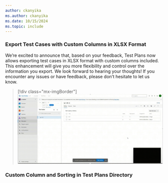 ```yaml
---
author: ckanyika
ms.author: ckanyika
ms.date: 10/15/2024
ms.topic: include
---
```


### Export Test Cases with Custom Columns in XLSX Format

We’re excited to announce that, based on your feedback, Test Plans now allows exporting test cases in XLSX format with custom columns included. This enhancement will give you more flexibility and control over the information you export. We look forward to hearing your thoughts! If you encounter any issues or have feedback, please don’t hesitate to let us know.

> [!div class="mx-imgBorder"]
> ![Gif to demo Pipeline Integration for Test Case Execution.](../../media/246-testplans-01.gif "gif to Pipeline Integration for Test Case Execution")

### Custom Column and Sorting in Test Plans Directory
